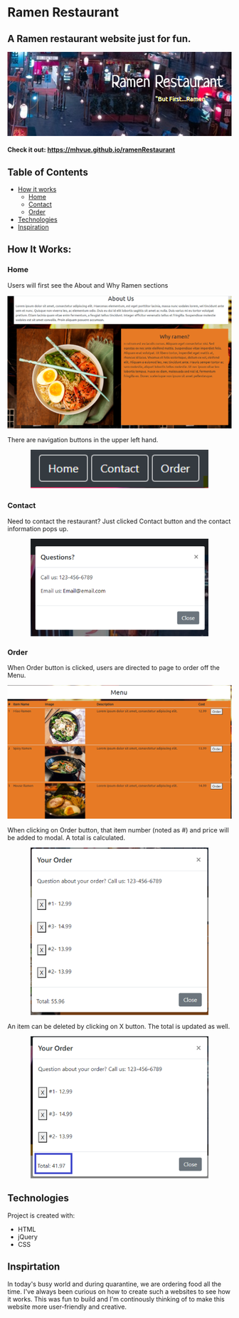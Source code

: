 # Ramen Restaurant

<h2> A Ramen restaurant website just for fun. </h2> 
<a href="https://mhvue.github.io/ramenRestaurant" target="_blank"><img src="assets/images/ramenHeader.png"></a>

#### Check it out: https://mhvue.github.io/ramenRestaurant 


## Table of Contents
* [How it works](#how-it-works)
    * [Home](#home)
    * [Contact](#contact)
    * [Order](#order)
* [Technologies](#technologies)
* [Inspiration](#inspiration)


## How It Works:

### Home 
Users will first see the About and Why Ramen sections 
<p align="center">
<img src= "assets/images/homePage.png"></p>

There are navigation buttons in the upper left hand.
<p align="center">
<img src= "assets/images/buttonsHomePage.png" width = "400"></p>

### Contact 
Need to contact the restaurant? Just clicked Contact button and the contact information pops up. 
<p align="center">
<img src= "assets/images/contactInfo.png" width = "400"></p>

### Order
When Order button is clicked, users are directed to page to order off the Menu.
<p align="center">
<img src= "assets/images/menu.png"></p>

When clicking on Order button, that item number (noted as #) and price will be added to modal. A total is calculated.
<p align="center">
<img src= "assets/images/orderModal.png" width = "400"></p>

An item can be deleted by clicking on X button. The total is updated as well. 
<p align="center">
<img src= "assets/images/removeItemModal.png" width = "400"></p>


## Technologies 
Project is created with: 
* HTML
* jQuery
* CSS


## Inspirtation 
In today's busy world and during quarantine, we are ordering food all the time. I've always been curious on how to create such a websites to see how it works. This was fun to build and I'm continously thinking of to make this website more user-friendly and creative.


